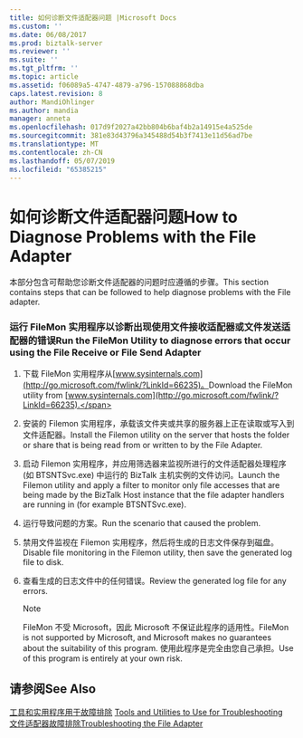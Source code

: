 ```yaml
---
title: 如何诊断文件适配器问题 |Microsoft Docs
ms.custom: ''
ms.date: 06/08/2017
ms.prod: biztalk-server
ms.reviewer: ''
ms.suite: ''
ms.tgt_pltfrm: ''
ms.topic: article
ms.assetid: f06089a5-4747-4879-a796-157088868dba
caps.latest.revision: 8
author: MandiOhlinger
ms.author: mandia
manager: anneta
ms.openlocfilehash: 017d9f2027a42bb804b6baf4b2a14915e4a525de
ms.sourcegitcommit: 381e83d43796a345488d54b3f7413e11d56ad7be
ms.translationtype: MT
ms.contentlocale: zh-CN
ms.lasthandoff: 05/07/2019
ms.locfileid: "65385215"
---
```

# <a name="how-to-diagnose-problems-with-the-file-adapter"></a><span data-ttu-id="d5629-102">如何诊断文件适配器问题</span><span class="sxs-lookup"><span data-stu-id="d5629-102">How to Diagnose Problems with the File Adapter</span></span>
<span data-ttu-id="d5629-103">本部分包含可帮助您诊断文件适配器的问题时应遵循的步骤。</span><span class="sxs-lookup"><span data-stu-id="d5629-103">This section contains steps that can be followed to help diagnose problems with the File adapter.</span></span>  
  
### <a name="run-the-filemon-utility-to-diagnose-errors-that-occur-using-the-file-receive-or-file-send-adapter"></a><span data-ttu-id="d5629-104">运行 FileMon 实用程序以诊断出现使用文件接收适配器或文件发送适配器的错误</span><span class="sxs-lookup"><span data-stu-id="d5629-104">Run the FileMon Utility to diagnose errors that occur using the File Receive or File Send Adapter</span></span>  
  
1.  <span data-ttu-id="d5629-105">下载 FileMon 实用程序从[www.sysinternals.com](http://go.microsoft.com/fwlink/?LinkId=66235)。</span><span class="sxs-lookup"><span data-stu-id="d5629-105">Download the FileMon utility from [www.sysinternals.com](http://go.microsoft.com/fwlink/?LinkId=66235).</span></span>  
  
2.  <span data-ttu-id="d5629-106">安装的 Filemon 实用程序，承载该文件夹或共享的服务器上正在读取或写入到文件适配器。</span><span class="sxs-lookup"><span data-stu-id="d5629-106">Install the Filemon utility on the server that hosts the folder or share that is being read from or written to by the File Adapter.</span></span>  
  
3.  <span data-ttu-id="d5629-107">启动 Filemon 实用程序，并应用筛选器来监视所进行的文件适配器处理程序 (如 BTSNTSvc.exe) 中运行的 BizTalk 主机实例的文件访问。</span><span class="sxs-lookup"><span data-stu-id="d5629-107">Launch the Filemon utility and apply a filter to monitor only file accesses that are being made by the BizTalk Host instance that the file adapter handlers are running in (for example BTSNTSvc.exe).</span></span>  
  
4.  <span data-ttu-id="d5629-108">运行导致问题的方案。</span><span class="sxs-lookup"><span data-stu-id="d5629-108">Run the scenario that caused the problem.</span></span>  
  
5.  <span data-ttu-id="d5629-109">禁用文件监视在 Filemon 实用程序，然后将生成的日志文件保存到磁盘。</span><span class="sxs-lookup"><span data-stu-id="d5629-109">Disable file monitoring in the Filemon utility, then save the generated log file to disk.</span></span>  
  
6.  <span data-ttu-id="d5629-110">查看生成的日志文件中的任何错误。</span><span class="sxs-lookup"><span data-stu-id="d5629-110">Review the generated log file for any errors.</span></span>  
  
    > [!NOTE]
    >  <span data-ttu-id="d5629-111">FileMon 不受 Microsoft，因此 Microsoft 不保证此程序的适用性。</span><span class="sxs-lookup"><span data-stu-id="d5629-111">FileMon is not supported by Microsoft, and Microsoft makes no guarantees about the suitability of this program.</span></span> <span data-ttu-id="d5629-112">使用此程序是完全由您自己承担。</span><span class="sxs-lookup"><span data-stu-id="d5629-112">Use of this program is entirely at your own risk.</span></span>  
  
## <a name="see-also"></a><span data-ttu-id="d5629-113">请参阅</span><span class="sxs-lookup"><span data-stu-id="d5629-113">See Also</span></span>  
 <span data-ttu-id="d5629-114">[工具和实用程序用于故障排除](../core/tools-and-utilities-to-use-for-troubleshooting.md) </span><span class="sxs-lookup"><span data-stu-id="d5629-114">[Tools and Utilities to Use for Troubleshooting](../core/tools-and-utilities-to-use-for-troubleshooting.md) </span></span>  
 [<span data-ttu-id="d5629-115">文件适配器故障排除</span><span class="sxs-lookup"><span data-stu-id="d5629-115">Troubleshooting the File Adapter</span></span>](../core/troubleshooting-the-file-adapter.md)
